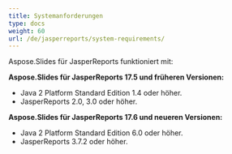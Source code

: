 ```yaml
---
title: Systemanforderungen
type: docs
weight: 60
url: /de/jasperreports/system-requirements/
---
```


Aspose.Slides für JasperReports funktioniert mit:

**Aspose.Slides für JasperReports 17.5 und früheren Versionen:**

- Java 2 Platform Standard Edition 1.4 oder höher.
- JasperReports 2.0, 3.0 oder höher.

**Aspose.Slides für JasperReports 17.6 und neueren Versionen:**

- Java 2 Platform Standard Edition 6.0 oder höher.
- JasperReports 3.7.2 oder höher.